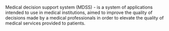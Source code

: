 Medical decision support system (MDSS) - is a system of applications intended to use in medical institutions, aimed to improve the quality of decisions made by a medical professionals in order to elevate the quality of medical services provided to patients.
